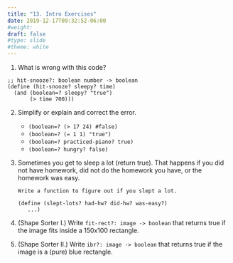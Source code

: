 ```yaml
---
title: "13. Intro Exercises"
date: 2019-12-17T09:32:52-06:00
#weight: 
draft: false
#type: slide
#theme: white
---
```


1. What is wrong with this code?

```racket
;; hit-snooze?: boolean number -> boolean
(define (hit-snooze? sleepy? time)
  (and (boolean=? sleepy? "true")
       (> time 700)))
```

2. Simplify or explain and correct the error.

    * `(boolean=? (> 17 24) #false)`
    * `(boolean=? (= 1 1) "true")`
    * `(boolean=? practiced-piano? true)`
    * `(boolean=? hungry? false)`
    
3. Sometimes you get to sleep a lot (return true). That happens if you
   did not have homework, did not do the homework you have, or the
   homework was easy.
   
       Write a function to figure out if you slept a lot.
   
   ```racket
   (define (slept-lots? had-hw? did-hw? was-easy?)
      ...)
   ```

4. (Shape Sorter I.) Write `fit-rect?: image -> boolean` that returns
   true if the image fits inside a 150x100 rectangle.
   
5. (Shape Sorter II.) Write `ibr?: image -> boolean` that returns true
   if the image is a (pure) blue rectangle.

